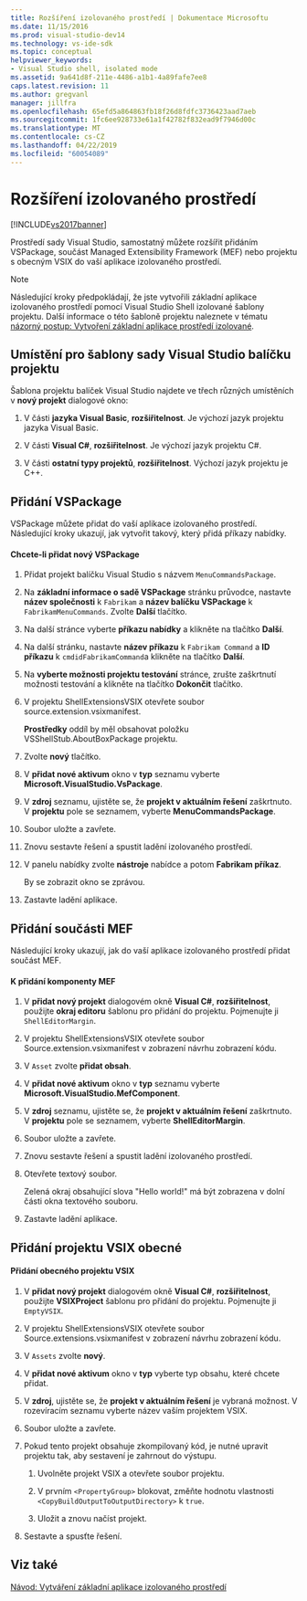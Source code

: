 ```yaml
---
title: Rozšíření izolovaného prostředí | Dokumentace Microsoftu
ms.date: 11/15/2016
ms.prod: visual-studio-dev14
ms.technology: vs-ide-sdk
ms.topic: conceptual
helpviewer_keywords:
- Visual Studio shell, isolated mode
ms.assetid: 9a641d8f-211e-4486-a1b1-4a89fafe7ee8
caps.latest.revision: 11
ms.author: gregvanl
manager: jillfra
ms.openlocfilehash: 65efd5a864863fb18f26d8fdfc3736423aad7aeb
ms.sourcegitcommit: 1fc6ee928733e61a1f42782f832ead9f7946d00c
ms.translationtype: MT
ms.contentlocale: cs-CZ
ms.lasthandoff: 04/22/2019
ms.locfileid: "60054089"
---
```

# <a name="extending-the-isolated-shell"></a>Rozšíření izolovaného prostředí
[!INCLUDE[vs2017banner](../includes/vs2017banner.md)]

Prostředí sady Visual Studio, samostatný můžete rozšířit přidáním VSPackage, součást Managed Extensibility Framework (MEF) nebo projektu s obecným VSIX do vaší aplikace izolovaného prostředí.  
  
> [!NOTE]
>  Následující kroky předpokládají, že jste vytvořili základní aplikace izolovaného prostředí pomocí Visual Studio Shell izolované šablony projektu. Další informace o této šabloně projektu naleznete v tématu [názorný postup: Vytvoření základní aplikace prostředí izolované](../extensibility/walkthrough-creating-a-basic-isolated-shell-application.md).  
  
## <a name="locations-for-the-visual-studio-package-project-template"></a>Umístění pro šablony sady Visual Studio balíčku projektu  
 Šablona projektu balíček Visual Studio najdete ve třech různých umístěních v **nový projekt** dialogové okno:  
  
1. V části **jazyka Visual Basic**, **rozšiřitelnost**. Je výchozí jazyk projektu jazyka Visual Basic.  
  
2. V části **Visual C#**, **rozšiřitelnost**. Je výchozí jazyk projektu C#.  
  
3. V části **ostatní typy projektů**, **rozšiřitelnost**. Výchozí jazyk projektu je C++.  
  
## <a name="adding-a-vspackage"></a>Přidání VSPackage  
 VSPackage můžete přidat do vaší aplikace izolovaného prostředí. Následující kroky ukazují, jak vytvořit takový, který přidá příkazy nabídky.  
  
#### <a name="to-add-a-new-vspackage"></a>Chcete-li přidat nový VSPackage  
  
1. Přidat projekt balíčku Visual Studio s názvem `MenuCommandsPackage`.  
  
2. Na **základní informace o sadě VSPackage** stránku průvodce, nastavte **název společnosti** k `Fabrikam` a **název balíčku VSPackage** k `FabrikamMenuCommands`. Zvolte **Další** tlačítko.  
  
3. Na další stránce vyberte **příkazu nabídky** a klikněte na tlačítko **Další**.  
  
4. Na další stránku, nastavte **název příkazu** k `Fabrikam Command` a **ID příkazu** k `cmdidFabrikamCommand`a klikněte na tlačítko **Další**.  
  
5. Na **vyberte možnosti projektu testování** stránce, zrušte zaškrtnutí možnosti testování a klikněte na tlačítko **Dokončit** tlačítko.  
  
6. V projektu ShellExtensionsVSIX otevřete soubor source.extension.vsixmanifest.  
  
     **Prostředky** oddíl by měl obsahovat položku VSShellStub.AboutBoxPackage projektu.  
  
7. Zvolte **nový** tlačítko.  
  
8. V **přidat nové aktivum** okno v **typ** seznamu vyberte **Microsoft.VisualStudio.VsPackage**.  
  
9. V **zdroj** seznamu, ujistěte se, že **projekt v aktuálním řešení** zaškrtnuto. V **projektu** pole se seznamem, vyberte **MenuCommandsPackage**.  
  
10. Soubor uložte a zavřete.  
  
11. Znovu sestavte řešení a spustit ladění izolovaného prostředí.  
  
12. V panelu nabídky zvolte **nástroje** nabídce a potom **Fabrikam příkaz**.  
  
     By se zobrazit okno se zprávou.  
  
13. Zastavte ladění aplikace.  
  
## <a name="adding-a-mef-component-part"></a>Přidání součásti MEF  
 Následující kroky ukazují, jak do vaší aplikace izolovaného prostředí přidat součást MEF.  
  
#### <a name="to-add-a-mef-component"></a>K přidání komponenty MEF  
  
1. V **přidat nový projekt** dialogovém okně **Visual C#**, **rozšiřitelnost**, použijte **okraj editoru** šablonu pro přidání do projektu. Pojmenujte ji `ShellEditorMargin`.  
  
2. V projektu ShellExtensionsVSIX otevřete soubor Source.extension.vsixmanifest v zobrazení návrhu zobrazení kódu.  
  
3. V `Asset` zvolte **přidat obsah**.  
  
4. V **přidat nové aktivum** okno v **typ** seznamu vyberte **Microsoft.VisualStudio.MefComponent**.  
  
5. V **zdroj** seznamu, ujistěte se, že **projekt v aktuálním řešení** zaškrtnuto. V **projektu** pole se seznamem, vyberte **ShellEditorMargin**.  
  
6. Soubor uložte a zavřete.  
  
7. Znovu sestavte řešení a spustit ladění izolovaného prostředí.  
  
8. Otevřete textový soubor.  
  
     Zelená okraj obsahující slova "Hello world!" má být zobrazena v dolní části okna textového souboru.  
  
9. Zastavte ladění aplikace.  
  
## <a name="adding-a-generic-vsix-project"></a>Přidání projektu VSIX obecné  
  
#### <a name="to-add-a-generic-vsix-project"></a>Přidání obecného projektu VSIX  
  
1. V **přidat nový projekt** dialogovém okně **Visual C#**, **rozšiřitelnost**, použijte **VSIXProject** šablonu pro přidání do projektu. Pojmenujte ji `EmptyVSIX`.  
  
2. V projektu ShellExtensionsVSIX otevřete soubor Source.extensions.vsixmanifest v zobrazení návrhu zobrazení kódu.  
  
3. V `Assets` zvolte **nový**.  
  
4. V **přidat nové aktivum** okno v **typ** vyberte typ obsahu, které chcete přidat.  
  
5. V **zdroj**, ujistěte se, že **projekt v aktuálním řešení** je vybraná možnost. V rozevíracím seznamu vyberte název vaším projektem VSIX.  
  
6. Soubor uložte a zavřete.  
  
7. Pokud tento projekt obsahuje zkompilovaný kód, je nutné upravit projektu tak, aby sestavení je zahrnout do výstupu.  
  
    1. Uvolněte projekt VSIX a otevřete soubor projektu.  
  
    2. V prvním `<PropertyGroup>` blokovat, změňte hodnotu vlastnosti `<CopyBuildOutputToOutputDirectory>` k `true`.  
  
    3. Uložit a znovu načíst projekt.  
  
8. Sestavte a spusťte řešení.  
  
## <a name="see-also"></a>Viz také  
 [Návod: Vytváření základní aplikace izolovaného prostředí](../extensibility/walkthrough-creating-a-basic-isolated-shell-application.md)
